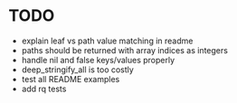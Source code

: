 # TODO
- explain leaf vs path value matching in readme
- paths should be returned with array indices as integers
- handle nil and false keys/values properly
- deep_stringify_all is too costly
- test all README examples
- add rq tests
